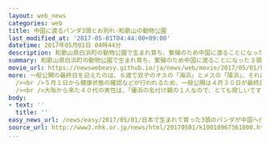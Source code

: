 ```yaml
---
layout: web_news
categories: web
title: 中国に渡るパンダ3頭とお別れ-和歌山の動物公園
last_modified_at: '2017-05-01T04:44:00+09:00'
datetime: 2017年05月01日 04時44分
description: 和歌山県白浜町の動物公園で生まれ育ち、繁殖のため中国に渡ることになった３頭のジャイアントパンダが３０日に一般公開の最終日を迎え、多くのファンが別れを惜しみました。
summary: 和歌山県白浜町の動物公園で生まれ育ち、繁殖のため中国に渡ることになった３頭のジャイアントパンダが３０日に一般公開の最終日を迎え、多くのファンが別れを惜しみました。
movie_url: https://newswebeasy.github.io/ja/news/web/movie/2017/05/01/k10010967361000.mp4
more: 一般公開の最終日を迎えたのは、６歳で双子のオスの「海浜」とメスの「陽浜」、それに４歳のメスの「優浜」の３頭のジャイアントパンダです。いずれも、和歌山県白浜町の動物公園「アドベンチャーワールド」で生まれ育ちましたが、繁殖のため、ことし６月に中国・成都の施設に移ることになりました。<br
  /><br />５月１日から健康状態の確認などが行われるため、一般公開は４月３０日が最終日となり、大勢のファンが愛らしい姿を写真に収めるなどして別れを惜しんでいました。<br
  /><br />大阪から来た４０代の男性は、「優浜の名付け親の１人なので、とても寂しいですが、中国に行っても元気でいてほしい」と話していました。３頭のパンダは、来月（６月）４日にお別れ会が開かれたあと、翌５日に飛行機で中国に渡る予定です。
body:
- text: ''
  title: ''
easy_news_url: /news/easy/2017/05/01/日本で生まれて育った3頭のパンダが中国へ行く/
source_url: http://www3.nhk.or.jp/news/html/20170501/k10010967361000.html
...
```

